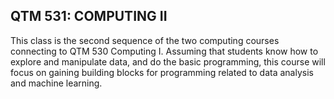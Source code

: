## QTM  531: COMPUTING II

This class is the second sequence of the two computing courses connecting to QTM 530 Computing I. Assuming that students know how to explore and manipulate data, and do the basic programming, this course will focus on gaining building blocks for programming related to data analysis and machine learning. 
